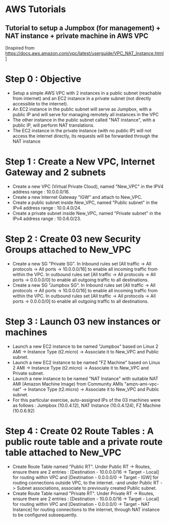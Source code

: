 # AWS Tutorials
## Tutorial to setup a Jumpbox (for management) + NAT instance + private machine in AWS VPC
[Inspired from https://docs.aws.amazon.com/vpc/latest/userguide/VPC_NAT_Instance.html]

# Step 0 : Objective
- Setup a simple AWS VPC with 2 instances in a public subnet (reachable from internet) and an EC2 instance in a private subnet (not directly accessible to the internet).
- An EC2 instance in the public subnet will serve as Jumpbox, with a public IP and will serve for managing remotely all instances in the VPC
- The other instance in the public subnet called "NAT instance", with a public IP, will perform NAT translations.
- The EC2 instance in the private instance (with no public IP) will not access the internet directly, its requests will be forwarded through the NAT instance

# Step 1 : Create a New VPC, Internet Gateway and 2 subnets 
- Create a new VPC (Virtual Private Cloud), named "New_VPC" in the IPV4 address range : 10.0.0.0/16.
- Create a new Internet Gateway "IGW" and attach to New_VPC.
- Create a public subnet inside New_VPC, named "Public subnet" in the IPv4 address range : 10.0.4.0/24.
- Create a private subnet inside New_VPC, named "Private subnet" in the IPv4 address range : 10.0.6.0/23.

# Step 2 : Create 03 new Security Groups attached to New_VPC
- Create a new SG "Private SG". In Inbound rules set [All traffic -> All protocols -> All ports -> 10.0.0.0/16] to enable all incoming traffic from within the VPC.
  In outbound rules set [All traffic -> All protocols -> All ports -> 0.0.0.0/0] to enable all outgoing traffic to all destinations.
- Create a new SG "Jumpbox SG". In Inbound rules set [All traffic -> All protocols -> All ports -> 10.0.0.0/16] to enable all incoming traffic from within the VPC.
  In outbound rules set [All traffic -> All protocols -> All ports -> 0.0.0.0/0] to enable all outgoing traffic to all destinations.

# Step 3 : Launch 03 new instances or machines
- Launch a new EC2 instance to be named "Jumpbox" based on Linux 2 AMI -> Instance Type (t2.micro) -> Associate it to New_VPC and Public subnet.
- Launch a new EC2 instance to be named "FZ Machine" based on Linux 2 AMI -> Instance Type (t2.micro) -> Associate it to New_VPC and Private subnet.
- Launch a new instance to be named "NAT Instance" with suitable NAT AMI (Amazon Machine Image) from Community AMIs "amzn-ami-vpc-nat" -> Instance Type (t2.micro) -> Associate it to New_VPC and Public subnet.
- For this particular exercise, auto-assigned IPs of the 03 machines were as follows :
  Jumpbox (10.0.4.12), NAT Instance (10.0.4.124), FZ Machine (10.0.6.92)
  
# Step 4 : Create 02 Route Tables : A public route table and a private route table attached to New_VPC
- Create Route Table named "Public RT". Under Public RT -> Routes, ensure there are 2 entries : [Destination - 10.0.0.0/16   ->   Target - Local] for routing within VPC and [Destination - 0.0.0.0/0   ->   Target - IGW] for routing connections outside VPC, to the internet.
-and under Public RT -> Subnet associations, associate to previously created Public subnet.
- Create Route Table named "Private RT". Under Private RT -> Routes, ensure there are 2 entries : [Destination - 10.0.0.0/16   ->   Target - Local] for routing within VPC and [Destination - 0.0.0.0/0   ->   Target - NAT Instance] for routing connections to the internet, through NAT instance to be configured subsequently.
